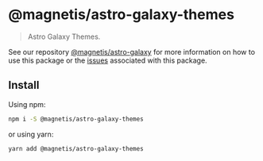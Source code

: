 # @magnetis/astro-galaxy-themes

> Astro Galaxy Themes.

See our repository [@magnetis/astro-galaxy](https://github.com/magnetis/astro-galaxy) for more information on how to use this package or the [issues](https://github.com/magnetis/astro-galaxy/issues?q=is%3Aopen+is%3Aissue+label%3Aastro-galaxy-themes) associated with this package.

## Install

Using npm:

```sh
npm i -S @magnetis/astro-galaxy-themes
```

or using yarn:

```sh
yarn add @magnetis/astro-galaxy-themes
```
